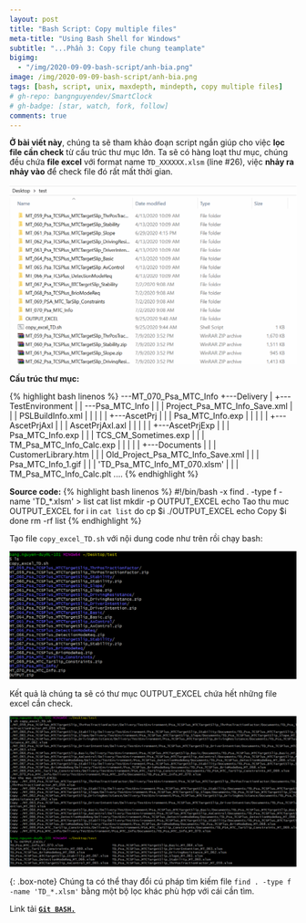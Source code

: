 ```yaml
---
layout: post
title: "Bash Script: Copy multiple files"
meta-title: "Using Bash Shell for Windows"
subtitle: "...Phần 3: Copy file chung teamplate"
bigimg:
  - "/img/2020-09-09-bash-script/anh-bia.png"
image: /img/2020-09-09-bash-script/anh-bia.png
tags: [bash, script, unix, maxdepth, mindepth, copy multiple files]
# gh-repo: bangnguyendev/SmartClock
# gh-badge: [star, watch, fork, follow]
comments: true
---
```

**Ở bài viết này**, chúng ta sẽ tham khảo đoạn script ngắn giúp cho việc **lọc file cần check** từ cấu trúc thư mục lớn.
Ta sẽ có hàng loạt thư mục, chúng đều chứa **file excel** với format name `TD_XXXXXX.xlsm` (line #26), việc **nhảy ra nhảy vào** để check file đó rất mất thời gian.
<div class="post-img-post">
    <img src="/img/2020-09-25-bash-script-copy-file/hinh_dong_chay_thu_muc.gif">
</div>

**Cấu trúc thư mục:**

{% highlight bash linenos %}
\---MT_070_Psa_MTC_Info
    +---Delivery
    |   +---TestEnvironment
    |   |   \---Psa_MTC_Info
    |   |       |   Project_Psa_MTC_Info_Save.xml
    |   |       |   PSLBuildInfo.xml
    |   |       |
    |   |       +---AscetPrj
    |   |       |       Psa_MTC_Info.exp
    |   |       |
    |   |       +---AscetPrjAxl
    |   |       |       AscetPrjAxl.axl
    |   |       |
    |   |       +---AscetPrjExp
    |   |       |       Psa_MTC_Info.exp
    |   |       |       TCS_CM_Sometimes.exp
    |   |       |       TM_Psa_MTC_Info_Calc.exp
    |   |       |
    |   |       +---Documents
    |   |       |       CustomerLibrary.htm
    |   |       |       Old_Project_Psa_MTC_Info_Save.xml
    |   |       |       Psa_MTC_Info_1.gif
    |   |       |       'TD_Psa_MTC_Info_MT_070.xlsm'
    |   |       |       TM_Psa_MTC_Info_Calc.plt
.... 
{% endhighlight %}

**Source code:**
{% highlight bash linenos %}
#!/bin/bash -x
find . -type f -name 'TD_*.xlsm' > list
cat list
mkdir -p OUTPUT_EXCEL
echo Tao thu muc OUTPUT_EXCEL
for i in `cat list`
do 
	cp $i ./OUTPUT_EXCEL
	echo Copy $i
done
rm -rf list
{% endhighlight %}

Tạo file `copy_excel_TD.sh` với nội dung code như trên rồi chạy bash:
<div class="post-img-post">
    <img src="/img/2020-09-25-bash-script-copy-file/ls_folder.png">
</div>

Kết quả là chúng ta sẽ có thư mục OUTPUT_EXCEL chứa hết những file excel cần check.
<div class="post-img-post">
    <img src="/img/2020-09-25-bash-script-copy-file/output_excel.png">
</div>

{: .box-note}
Chúng ta có thể thay đổi cú pháp tìm kiếm file `find . -type f -name 'TD_*.xlsm'` bằng một bộ lọc khác phù hợp với cái cần tìm.


Link tải [**`Git BASH.`**](https://git-scm.com/)

<svg viewBox="0 0 900 200">

  <!-- Symbol -->
  <symbol id="s-text">
    <text text-anchor="middle"
          x="50%" y="50%" dy=".35em">
      Hi, I'm Bang
    </text>
  </symbol>  

  <!-- Duplicate symbols -->
  <use xlink:href="#s-text" class="text"
      ></use>
  <use xlink:href="#s-text" class="text"
      ></use>
  <use xlink:href="#s-text" class="text"
      ></use>
  <use xlink:href="#s-text" class="text"
      ></use>
  <use xlink:href="#s-text" class="text"
      ></use>
</svg>


